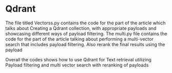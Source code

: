# Qdrant
The file titled Vectorss.py contains the code for the part of the article which talks about Creating a Qdrant collection, with appropriate payloads and showcasing different ways of payload filtering.
The multi.py file contains the code for the part of the article talking about performing a multi-vector search that includes payload filtering. Also rerank the final results using the payload

Overall the codes shows how to use Qdrant for Text retrieval utilizing Payload filtering and multi vector search with reranking of payloads
